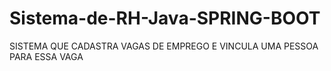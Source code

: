 # Sistema-de-RH-Java-SPRING-BOOT



SISTEMA QUE CADASTRA VAGAS DE EMPREGO E VINCULA UMA PESSOA PARA ESSA VAGA
